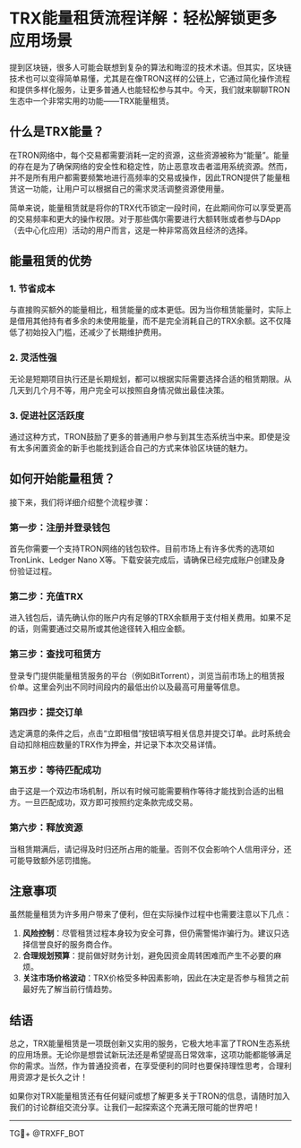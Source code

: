 # TRX能量租赁流程详解：轻松解锁更多应用场景

提到区块链，很多人可能会联想到复杂的算法和晦涩的技术术语。但其实，区块链技术也可以变得简单易懂，尤其是在像TRON这样的公链上，它通过简化操作流程和提供多样化服务，让更多普通人也能轻松参与其中。今天，我们就来聊聊TRON生态中一个非常实用的功能——TRX能量租赁。

## 什么是TRX能量？

在TRON网络中，每个交易都需要消耗一定的资源，这些资源被称为“能量”。能量的存在是为了确保网络的安全性和稳定性，防止恶意攻击者滥用系统资源。然而，并不是所有用户都需要频繁地进行高频率的交易或操作，因此TRON提供了能量租赁这一功能，让用户可以根据自己的需求灵活调整资源使用量。

简单来说，能量租赁就是将你的TRX代币锁定一段时间，在此期间你可以享受更高的交易频率和更大的操作权限。对于那些偶尔需要进行大额转账或者参与DApp（去中心化应用）活动的用户而言，这是一种非常高效且经济的选择。

## 能量租赁的优势

### 1. **节省成本**
与直接购买额外的能量相比，租赁能量的成本更低。因为当你租赁能量时，实际上是借用其他持有者多余的未使用能量，而不是完全消耗自己的TRX余额。这不仅降低了初始投入门槛，还减少了长期维护费用。

### 2. **灵活性强**
无论是短期项目执行还是长期规划，都可以根据实际需要选择合适的租赁期限。从几天到几个月不等，用户完全可以按照自身情况做出最佳决策。

### 3. **促进社区活跃度**
通过这种方式，TRON鼓励了更多的普通用户参与到其生态系统当中来。即使是没有太多闲置资金的新手也能找到适合自己的方式来体验区块链的魅力。

## 如何开始能量租赁？

接下来，我们将详细介绍整个流程步骤：

### 第一步：注册并登录钱包
首先你需要一个支持TRON网络的钱包软件。目前市场上有许多优秀的选项如TronLink、Ledger Nano X等。下载安装完成后，请确保已经完成账户创建及身份验证过程。

### 第二步：充值TRX
进入钱包后，请先确认你的账户内有足够的TRX余额用于支付相关费用。如果不足的话，则需要通过交易所或其他途径转入相应金额。

### 第三步：查找可租赁方
登录专门提供能量租赁服务的平台（例如BitTorrent），浏览当前市场上的租赁报价单。这里会列出不同时间段内的最低出价以及最高可用量等信息。

### 第四步：提交订单
选定满意的条件之后，点击“立即租借”按钮填写相关信息并提交订单。此时系统会自动扣除相应数量的TRX作为押金，并记录下本次交易详情。

### 第五步：等待匹配成功
由于这是一个双边市场机制，所以有时候可能需要稍作等待才能找到合适的出租方。一旦匹配成功，双方即可按照约定条款完成交易。

### 第六步：释放资源
当租赁期满后，请记得及时归还所占用的能量。否则不仅会影响个人信用评分，还可能导致额外惩罚措施。

## 注意事项

虽然能量租赁为许多用户带来了便利，但在实际操作过程中也需要注意以下几点：

1. **风险控制**：尽管租赁过程本身较为安全可靠，但仍需警惕诈骗行为。建议只选择信誉良好的服务商合作。
2. **合理规划预算**：提前做好财务计划，避免因资金周转困难而产生不必要的麻烦。
3. **关注市场价格波动**：TRX价格受多种因素影响，因此在决定是否参与租赁之前最好先了解当前行情趋势。

## 结语

总之，TRX能量租赁是一项既创新又实用的服务，它极大地丰富了TRON生态系统的应用场景。无论你是想尝试新玩法还是希望提高日常效率，这项功能都能够满足你的需求。当然，作为普通投资者，在享受便利的同时也要保持理性思考，合理利用资源才是长久之计！

如果你对TRX能量租赁还有任何疑问或想了解更多关于TRON的信息，请随时加入我们的讨论群组交流分享。让我们一起探索这个充满无限可能的世界吧！

---

TG💪+ @TRXFF_BOT